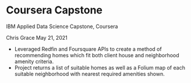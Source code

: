 # Coursera Capstone
IBM Applied Data Science Capstone, Coursera

Chris Grace
May 21, 2021


- Leveraged Redfin and Foursquare APIs to create a method of recommending homes which fit both client house and neighborhood amenity criteria.
- Project returns a list of suitable homes as well as a Folium map of each suitable neighborhood with nearest required amenities shown.
